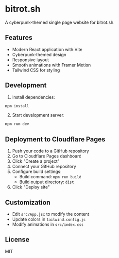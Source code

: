 # bitrot.sh

A cyberpunk-themed single page website for bitrot.sh.

## Features

- Modern React application with Vite
- Cyberpunk-themed design
- Responsive layout
- Smooth animations with Framer Motion
- Tailwind CSS for styling

## Development

1. Install dependencies:
```bash
npm install
```

2. Start development server:
```bash
npm run dev
```

## Deployment to Cloudflare Pages

1. Push your code to a GitHub repository
2. Go to Cloudflare Pages dashboard
3. Click "Create a project"
4. Connect your GitHub repository
5. Configure build settings:
   - Build command: `npm run build`
   - Build output directory: `dist`
6. Click "Deploy site"

## Customization

- Edit `src/App.jsx` to modify the content
- Update colors in `tailwind.config.js`
- Modify animations in `src/index.css`

## License

MIT 